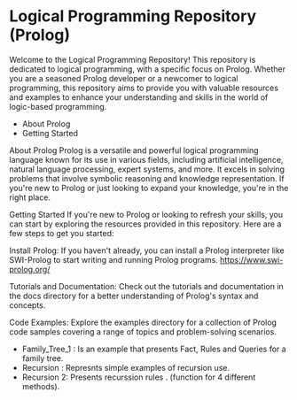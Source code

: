 
# Logical Programming Repository (Prolog)
Welcome to the Logical Programming Repository! This repository is dedicated to logical programming, with a specific focus on Prolog. Whether you are a seasoned Prolog developer or a newcomer to logical programming, this repository aims to provide you with valuable resources and examples to enhance your understanding and skills in the world of logic-based programming.


* About Prolog
* Getting Started

About Prolog
Prolog is a versatile and powerful logical programming language known for its use in various fields, including artificial intelligence, natural language processing, expert systems, and more. It excels in solving problems that involve symbolic reasoning and knowledge representation. If you're new to Prolog or just looking to expand your knowledge, you're in the right place.

Getting Started
If you're new to Prolog or looking to refresh your skills, you can start by exploring the resources provided in this repository. Here are a few steps to get you started:

Install Prolog: If you haven't already, you can install a Prolog interpreter like SWI-Prolog to start writing and running Prolog programs. https://www.swi-prolog.org/

Tutorials and Documentation: Check out the tutorials and documentation in the docs directory for a better understanding of Prolog's syntax and concepts.

Code Examples: Explore the examples directory for a collection of Prolog code samples covering a range of topics and problem-solving scenarios.


* Family_Tree_1 : Is an example that presents Fact, Rules and Queries for a family tree.
* Recursion  : Represnts simple examples of recursion use.
* Recursion 2: Presents recurssion rules . (function for 4 different methods).


